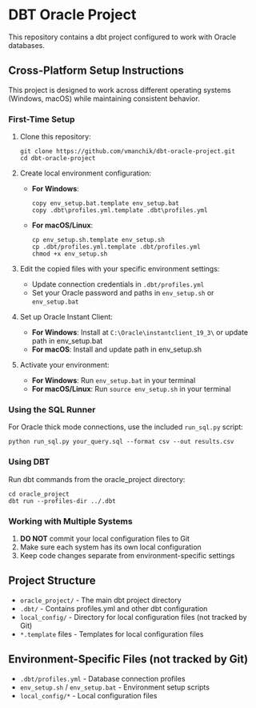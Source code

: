 # DBT Oracle Project

This repository contains a dbt project configured to work with Oracle databases.

## Cross-Platform Setup Instructions

This project is designed to work across different operating systems (Windows, macOS) while maintaining consistent behavior.

### First-Time Setup

1. Clone this repository:
   ```
   git clone https://github.com/vmanchik/dbt-oracle-project.git
   cd dbt-oracle-project
   ```

2. Create local environment configuration:
   - **For Windows**:
     ```
     copy env_setup.bat.template env_setup.bat
     copy .dbt\profiles.yml.template .dbt\profiles.yml
     ```
   - **For macOS/Linux**:
     ```
     cp env_setup.sh.template env_setup.sh
     cp .dbt/profiles.yml.template .dbt/profiles.yml
     chmod +x env_setup.sh
     ```

3. Edit the copied files with your specific environment settings:
   - Update connection credentials in `.dbt/profiles.yml`
   - Set your Oracle password and paths in `env_setup.sh` or `env_setup.bat`

4. Set up Oracle Instant Client:
   - **For Windows**: Install at `C:\Oracle\instantclient_19_3\` or update path in env_setup.bat
   - **For macOS**: Install and update path in env_setup.sh

5. Activate your environment:
   - **For Windows**: Run `env_setup.bat` in your terminal
   - **For macOS/Linux**: Run `source env_setup.sh` in your terminal

### Using the SQL Runner

For Oracle thick mode connections, use the included `run_sql.py` script:

```
python run_sql.py your_query.sql --format csv --out results.csv
```

### Using DBT

Run dbt commands from the oracle_project directory:

```
cd oracle_project
dbt run --profiles-dir ../.dbt
```

### Working with Multiple Systems

1. **DO NOT** commit your local configuration files to Git
2. Make sure each system has its own local configuration
3. Keep code changes separate from environment-specific settings

## Project Structure

- `oracle_project/` - The main dbt project directory
- `.dbt/` - Contains profiles.yml and other dbt configuration
- `local_config/` - Directory for local configuration files (not tracked by Git)
- `*.template` files - Templates for local configuration files

## Environment-Specific Files (not tracked by Git)

- `.dbt/profiles.yml` - Database connection profiles
- `env_setup.sh` / `env_setup.bat` - Environment setup scripts
- `local_config/*` - Local configuration files
